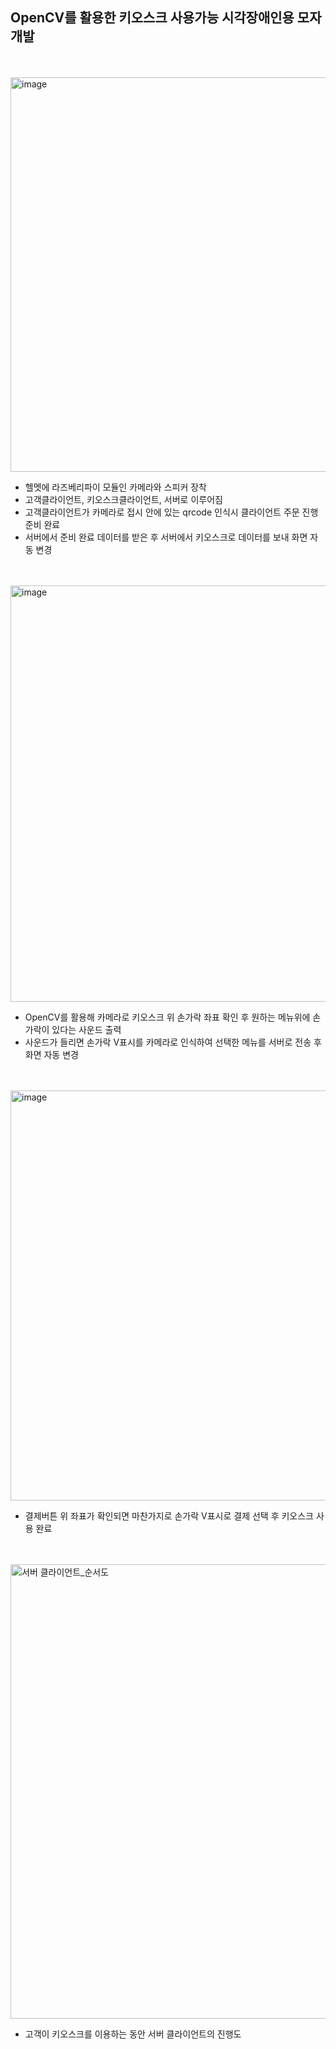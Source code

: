 ## OpenCV를 활용한 키오스크 사용가능  시각장애인용 모자 개발
<br/>
<br/>

<img width="631" alt="image" src="https://github.com/EYaan/Project/assets/81665544/7c95f520-0797-42e3-9fd2-322636136eea">


- 헬멧에 라즈베리파이 모듈인 카메라와 스피커 장착
- 고객클라이언트, 키오스크클라이언트, 서버로 이루어짐
- 고객클라이언트가 카메라로 접시 안에 있는 qrcode 인식시 클라이언트 주문 진행 준비 완료
- 서버에서 준비 완료 데이터를 받은 후 서버에서 키오스크로 데이터를 보내 화면 자동 변경

<br/>
<br/>

<img width="666" alt="image" src="https://github.com/EYaan/Project/assets/81665544/41af70f1-a2be-405f-bea3-0bed20ee85a2">


- OpenCV를 활용해 카메라로 키오스크 위 손가락 좌표 확인 후 원하는 메뉴위에 손가락이 있다는 사운드 출력
- 사운드가 들리면 손가락 V표시를 카메라로 인식하여 선택한 메뉴를 서버로 전송 후 화면 자동 변경
<br/>
<br/>

<img width="656" alt="image" src="https://github.com/EYaan/Project/assets/81665544/0d94c5e9-4711-4c2b-97fd-014ccc64c708">


- 결제버튼 위 좌표가 확인되면 마찬가지로 손가락 V표시로 결제 선택 후 키오스크 사용 완료
<br/>
<br/>


<img width="727" alt="서버 클라이언트_순서도" src="https://github.com/EYaan/Project/assets/81665544/812677da-1c93-4b79-9023-a3b822077dbe">

- 고객이 키오스크를 이용하는 동안 서버 클라이언트의 진행도
